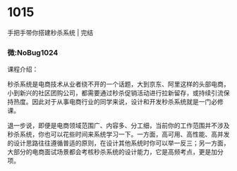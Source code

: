 # 1015
手把手带你搭建秒杀系统 | 完结
### 微:NoBug1024 


课程介绍：

秒杀系统是电商技术从业者绕不开的一个话题，大到京东、阿里这样的头部电商，小到新兴的社区团购公司，都需要通过秒杀促销活动进行拉新留存，或持续引流保持热度。因此对于从事电商行业的同学来说，设计和开发秒杀系统就是一门必修课。

退一步说，即便是电商领域范围广、内容多、分工细，当前你的工作范围并不涉及秒杀系统，你也可以花些时间来系统学习一下。一方面，高可用、高性能、高并发的设计思路往往遵循普适的原则，在设计其他系统时你可以举一反三；另一方面，大部分的电商面试场景都会考核秒杀系统的设计能力，它是高频考点，更是加分项。

